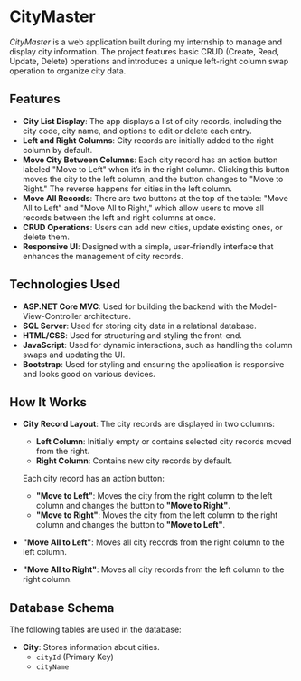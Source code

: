 # CityMaster

*CityMaster* is a web application built during my internship to manage and display city information. The project features basic CRUD (Create, Read, Update, Delete) operations and introduces a unique left-right column swap operation to organize city data.

## Features
- **City List Display**: The app displays a list of city records, including the city code, city name, and options to edit or delete each entry.
- **Left and Right Columns**: City records are initially added to the right column by default.
- **Move City Between Columns**: Each city record has an action button labeled "Move to Left" when it’s in the right column. Clicking this button moves the city to the left column, and the button changes to "Move to Right." The reverse happens for cities in the left column.
- **Move All Records**: There are two buttons at the top of the table: "Move All to Left" and "Move All to Right," which allow users to move all records between the left and right columns at once.
- **CRUD Operations**: Users can add new cities, update existing ones, or delete them.
- **Responsive UI**: Designed with a simple, user-friendly interface that enhances the management of city records.

## Technologies Used
- **ASP.NET Core MVC**: Used for building the backend with the Model-View-Controller architecture.
- **SQL Server**: Used for storing city data in a relational database.
- **HTML/CSS**: Used for structuring and styling the front-end.
- **JavaScript**: Used for dynamic interactions, such as handling the column swaps and updating the UI.
- **Bootstrap**: Used for styling and ensuring the application is responsive and looks good on various devices.

## How It Works
- **City Record Layout**: The city records are displayed in two columns:
  - **Left Column**: Initially empty or contains selected city records moved from the right.
  - **Right Column**: Contains new city records by default.
  
  Each city record has an action button:
  - **"Move to Left"**: Moves the city from the right column to the left column and changes the button to **"Move to Right"**.
  - **"Move to Right"**: Moves the city from the left column to the right column and changes the button to **"Move to Left"**.

- **"Move All to Left"**: Moves all city records from the right column to the left column.
- **"Move All to Right"**: Moves all city records from the left column to the right column.

## Database Schema
The following tables are used in the database:

- **City**: Stores information about cities.
  - `cityId` (Primary Key)
  - `cityName`
